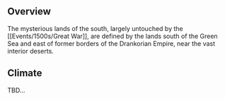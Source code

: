 ## Overview

The mysterious lands of the south, largely untouched by the [[Events/1500s/Great War]], are defined by the lands south of the Green Sea and east of former borders of the Drankorian Empire, near the vast interior deserts. 

## Climate

TBD...